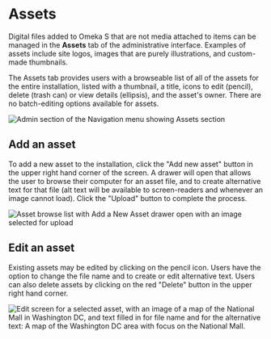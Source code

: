 # Assets

Digital files added to Omeka S that are not media attached to items can be managed in the **Assets** tab of the administrative interface. Examples of assets include site logos, images that are purely illustrations, and custom-made thumbnails. 

The Assets tab provides users with a browseable list of all of the assets for the entire installation, listed with a thumbnail, a title, icons to edit (pencil), delete (trash can) or view details (ellipsis), and the asset's owner. There are no batch-editing options available for assets. 

![Admin section of the Navigation menu showing Assets section](adminfiles/assets_menu.png)

## Add an asset

To add a new asset to the installation, click the "Add new asset" button in the upper right hand corner of the screen. A drawer will open that allows the user to browse their computer for an asset file, and to create alternative text for that file (alt text will be available to screen-readers and whenever an image cannot load). Click the "Upload" button to complete the process.

![Asset browse list with Add a New Asset drawer open with an image selected for upload](adminfiles/assets_add.png)

## Edit an asset

Existing assets may be edited by clicking on the pencil icon. Users have the option to change the file name and to create or edit alternative text. Users can also delete assets by clicking on the red "Delete" button in the upper right hand corner. 

![Edit screen for a selected asset, with an image of a map of the National Mall in Washington DC, and text filled in for file name and for the alternative text: A map of the Washington DC area with focus on the National Mall.](adminfiles/assets_edit.png)